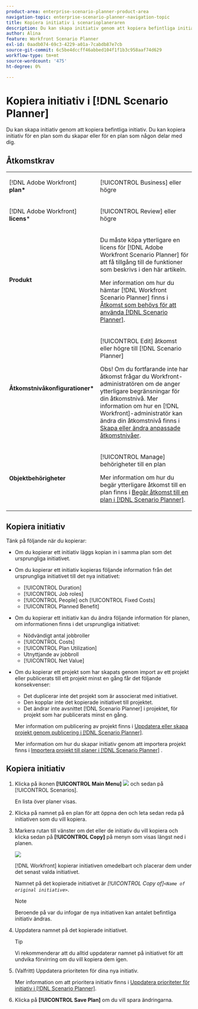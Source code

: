 ```yaml
---
product-area: enterprise-scenario-planner-product-area
navigation-topic: enterprise-scenario-planner-navigation-topic
title: Kopiera initiativ i scenarioplaneraren
description: Du kan skapa initiativ genom att kopiera befintliga initiativ. Du kan kopiera initiativ för en plan som du skapar eller för en plan som någon delar med dig.
author: Alina
feature: Workfront Scenario Planner
exl-id: 0aadb074-69c3-4229-a01a-7cabdb87e7cb
source-git-commit: 6c5be4dccff46abbed104f1f1b3c958aaf74d629
workflow-type: tm+mt
source-wordcount: '475'
ht-degree: 0%

---
```


# Kopiera initiativ i [!DNL Scenario Planner]

Du kan skapa initiativ genom att kopiera befintliga initiativ. Du kan kopiera initiativ för en plan som du skapar eller för en plan som någon delar med dig.

## Åtkomstkrav

<table style="table-layout:auto"> 
 <col> 
 <col> 
 <tbody> 
  <tr> 
   <td> <p>[!DNL Adobe Workfront]<b> plan*</b> </p> </td> 
   <td>[!UICONTROL Business] eller högre</td> 
  </tr> 
  <tr> 
   <td> <p>[!DNL Adobe Workfront]<b> licens</b>*</p> </td> 
   <td> <p>[!UICONTROL Review] eller högre</p> </td> 
  </tr> 
  <tr> 
   <td><b>Produkt</b> </td> 
   <td> <p>Du måste köpa ytterligare en licens för [!DNL Adobe Workfront Scenario Planner] för att få tillgång till de funktioner som beskrivs i den här artikeln.</p> <p>Mer information om hur du hämtar [!DNL Workfront Scenario Planner] finns i <a href="../scenario-planner/access-needed-to-use-sp.md" class="MCXref xref">Åtkomst som behövs för att använda [!DNL Scenario Planner]</a>. </p> </td> 
  </tr> 
  <tr data-mc-conditions=""> 
   <td><strong>Åtkomstnivåkonfigurationer*</strong> </td> 
   <td> <p>[!UICONTROL Edit] åtkomst eller högre till [!DNL Scenario Planner]</p> <p>Obs! Om du fortfarande inte har åtkomst frågar du Workfront-administratören om de anger ytterligare begränsningar för din åtkomstnivå. Mer information om hur en [!DNL Workfront]-administratör kan ändra din åtkomstnivå finns i <a href="../administration-and-setup/add-users/configure-and-grant-access/create-modify-access-levels.md" class="MCXref xref">Skapa eller ändra anpassade åtkomstnivåer</a>.</p> </td> 
  </tr> 
  <tr data-mc-conditions=""> 
   <td> <p><strong>Objektbehörigheter</strong> </p> </td> 
   <td> <p>[!UICONTROL Manage] behörigheter till en plan</p> <p>Mer information om hur du begär ytterligare åtkomst till en plan finns i <a href="../scenario-planner/request-access-to-plan.md" class="MCXref xref">Begär åtkomst till en plan i [!DNL Scenario Planner]</a>.</p> </td> 
  </tr> 
 </tbody> 
</table>

## Kopiera initiativ

Tänk på följande när du kopierar:

* Om du kopierar ett initiativ läggs kopian in i samma plan som det ursprungliga initiativet.
* Om du kopierar ett initiativ kopieras följande information från det ursprungliga initiativet till det nya initiativet:

   * [!UICONTROL Duration]
   * [!UICONTROL Job roles]
   * [!UICONTROL People] och [!UICONTROL Fixed Costs]
   * [!UICONTROL Planned Benefit]

* Om du kopierar ett initiativ kan du ändra följande information för planen, om informationen finns i det ursprungliga initiativet:

   * Nödvändigt antal jobbroller
   * [!UICONTROL Costs]
   * [!UICONTROL Plan Utilization]
   * Utnyttjande av jobbroll
   * [!UICONTROL Net Value]

* Om du kopierar ett projekt som har skapats genom import av ett projekt eller publicerats till ett projekt minst en gång får det följande konsekvenser:

   * Det duplicerar inte det projekt som är associerat med initiativet.
   * Den kopplar inte det kopierade initiativet till projektet.
   * Det ändrar inte avsnittet [!DNL Scenario Planner] i projektet, för projekt som har publicerats minst en gång.

  Mer information om publicering av projekt finns i [Uppdatera eller skapa projekt genom publicering i  [!DNL Scenario Planner]](../scenario-planner/publish-scenarios-update-projects.md).

  Mer information om hur du skapar initiativ genom att importera projekt finns i [Importera projekt till planer i  [!DNL Scenario Planner]](../scenario-planner/import-projects-to-plans.md) .

## Kopiera initiativ

1. Klicka på ikonen **[!UICONTROL Main Menu]** ![](assets/main-menu-icon.png) och sedan på [!UICONTROL Scenarios].

   En lista över planer visas.

1. Klicka på namnet på en plan för att öppna den och leta sedan reda på initiativen som du vill kopiera.
1. Markera rutan till vänster om det eller de initiativ du vill kopiera och klicka sedan på **[!UICONTROL Copy]** på menyn som visas längst ned i planen.

   ![](assets/bottom-manage-initiative-menu-350x45.png)

   [!DNL Workfront] kopierar initiativen omedelbart och placerar dem under det senast valda initiativet.

   Namnet på det kopierade initiativet är *[!UICONTROL Copy of]`<Name of original initiative>`*.

   >[!NOTE]
   >
   >Beroende på var du infogar de nya initiativen kan antalet befintliga initiativ ändras.

1. Uppdatera namnet på det kopierade initiativet.

   >[!TIP]
   >
   >Vi rekommenderar att du alltid uppdaterar namnet på initiativet för att undvika förvirring om du vill kopiera dem igen.

1. (Valfritt) Uppdatera prioriteten för dina nya initiativ.

   Mer information om att prioritera initiativ finns i [Uppdatera prioriteter för initiativ i  [!DNL Scenario Planner]](../scenario-planner/prioritize-initiatives.md).

1. Klicka på **[!UICONTROL Save Plan]** om du vill spara ändringarna.
